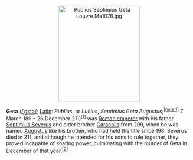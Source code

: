<div class="photo" colspan="2" style="text-align: center; margin: 25px 0 10px;"><a class="image" href="https://en.wikipedia.org/wiki/File:Publius_Septimius_Geta_Louvre_Ma1076.jpg"><img alt="Publius Septimius Geta Louvre Ma1076.jpg" data-file-height="2950" data-file-width="2500" decoding="async" height="260" src="https://upload.wikimedia.org/wikipedia/commons/thumb/b/b2/Publius_Septimius_Geta_Louvre_Ma1076.jpg/220px-Publius_Septimius_Geta_Louvre_Ma1076.jpg" srcset="https://upload.wikimedia.org/wikipedia/commons/thumb/b/b2/Publius_Septimius_Geta_Louvre_Ma1076.jpg/330px-Publius_Septimius_Geta_Louvre_Ma1076.jpg 1.5x, //upload.wikimedia.org/wikipedia/commons/thumb/b/b2/Publius_Septimius_Geta_Louvre_Ma1076.jpg/440px-Publius_Septimius_Geta_Louvre_Ma1076.jpg 2x" width="220"/></a></div>

[comment]: # 'breakpoint'
<p><b>Geta</b> (<span class="rt-commentedText nowrap"><span class="IPA nopopups noexcerpt"><a href="https://en.wikipedia.org/wiki/Help:IPA/English" title="Help:IPA/English">/<span style="border-bottom:1px dotted"><span title="/ˈ/: primary stress follows">ˈ</span><span title="/ɡ/: 'g' in 'guy'">ɡ</span><span title="/ɛ/: 'e' in 'dress'">ɛ</span><span title="'t' in 'tie'">t</span><span title="/ə/: 'a' in 'about'">ə</span></span>/</a></span></span>; <a href="https://en.wikipedia.org/wiki/Latin" title="Latin">Latin</a>: <i>Publius</i>, or <i>Lucius</i>, <i>Septimius Geta Augustus</i>;<sup class="reference" id="cite_ref-1"><a href="#cite_note-1">[note 1]</a></sup> 7 March 189 – 26 December 211)<sup class="reference" id="cite_ref-FOOTNOTEBirley1999324_2-0"><a href="#cite_note-FOOTNOTEBirley1999324-2">[1]</a></sup> was <a href="https://en.wikipedia.org/wiki/Roman_emperor" title="Roman emperor">Roman emperor</a> with his father <a href="https://en.wikipedia.org/wiki/Septimius_Severus" title="Septimius Severus">Septimius Severus</a> and older brother <a href="https://en.wikipedia.org/wiki/Caracalla" title="Caracalla">Caracalla</a> from 209, when he was named <a href="https://en.wikipedia.org/wiki/Augustus_(title)" title="Augustus (title)">Augustus</a> like his brother, who had held the title since 198. Severus died in 211, and although he intended for his sons to rule together, they proved incapable of sharing power, culminating with the murder of Geta in December of that year.<sup class="reference" id="cite_ref-3"><a href="#cite_note-3">[2]</a></sup>
</p>